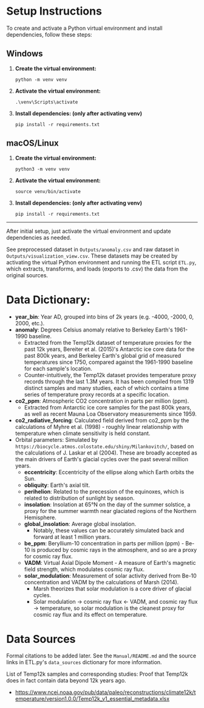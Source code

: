 # Setup Instructions

To create and activate a Python virtual environment and install dependencies, follow these steps:

## Windows

1. **Create the virtual environment:**
   ```
   python -m venv venv
   ```
2. **Activate the virtual environment:**
   ```
   .\venv\Scripts\activate
   ```
3. **Install dependencies: (only after activating venv)**
   ```
   pip install -r requirements.txt
   ```

## macOS/Linux

1. **Create the virtual environment:**
   ```
   python3 -m venv venv
   ```
2. **Activate the virtual environment:**
   ```
   source venv/bin/activate
   ```
3. **Install dependencies: (only after activating venv)**
   ```
   pip install -r requirements.txt
   ```

---

After initial setup, just activate the virtual 
environment and update dependencies as needed.

See preprocessed dataset in `Outputs/anomaly.csv` and raw dataset in `Outputs/visualization_view.csv`. These datasets may be created by activating the virtual Python environment and running the ETL script `ETL.py`, which extracts, transforms, and loads (exports to .csv) the data from the original sources.

# Data Dictionary:
* **year_bin**: Year AD, grouped into bins of 2k years (e.g. -4000, -2000, 0, 2000, etc.).
* **anomaly**: Degrees Celsius anomaly relative to Berkeley Earth's 1961-1990 baseline.
    * Extracted from the Temp12k dataset of temperature proxies for the past 12k years, Bereiter et al. (2015)'s Antarctic ice core data for the past 800k years, and Berkeley Earth's global grid of measured temperatures since 1750, compared against the 1961-1990 baseline for each sample's location.
    * Counter-intuitively, the Temp12k dataset provides temperature proxy records through the last 1.3M years. It has been compiled from 1319 distinct samples and many studies, each of which contains a time series of temperature proxy records at a specific location.
* **co2_ppm**: Atmospheric CO2 concentration in parts per million (ppm).
    * Extracted from Antarctic ice core samples for the past 800k years, as well as recent Mauna Loa Observatory measurements since 1959.
* **co2_radiative_forcing**: Calculated field derived from co2_ppm by the calculations of Myhre et al. (1998) - roughly linear relationship with temperature when climate sensitivity is held constant.
* Orbital parameters: Simulated by `https://biocycle.atmos.colostate.edu/shiny/Milankovitch/`, based on the calculations of J. Laskar et al (2004). These are broadly accepted as the main drivers of Earth's glacial cycles over the past several million years.
    * **eccentricity**: Eccentricity of the ellipse along which Earth orbits the Sun.
    * **obliquity**: Earth's axial tilt.
    * **perihelion**: Related to the precession of the equinoxes, which is related to distribution of sunlight by season.
    * **insolation**: Insolation at 65°N on the day of the summer solstice, a proxy for the summer warmth near glaciated regions of the Northern Hemisphere.
    * **global_insolation**: Average global insolation.
        * Notably, these values can be accurately simulated back and forward at least 1 million years.
   * **be_ppm**: Beryllium-10 concentration in parts per million (ppm) - Be-10 is produced by cosmic rays in the atmosphere, and so are a proxy for cosmic ray flux.
   * **VADM**: Virtual Axial Dipole Moment - A measure of Earth's magnetic field strength, which modulates cosmic ray flux.
   * **solar_modulation**: Measurement of solar activity derived from Be-10 concentration and VADM by the calculations of Marsh (2014).
       * Marsh theorizes that solar modulation is a core driver of glacial cycles.
       * Solar modulation -> cosmic ray flux <- VADM, and cosmic ray flux -> temperature, so solar modulation is the cleanest proxy for cosmic ray flux and its effect on temperature.

# Data Sources
Formal citations to be added later. See the `Manual/README.md` and the source links in ETL.py's `data_sources` dictionary for more information.

List of Temp12k samples and corresponding studies: Proof that Temp12k does in fact contain data beyond 12k years ago.
* https://www.ncei.noaa.gov/pub/data/paleo/reconstructions/climate12k/temperature/version1.0.0/Temp12k_v1_essential_metadata.xlsx